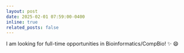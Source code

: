 ```yaml
---
layout: post
date: 2025-02-01 07:59:00-0400
inline: true
related_posts: false
---
```


I am looking for full-time opportunities in Bioinformatics/CompBio! :sparkles: :smile:
